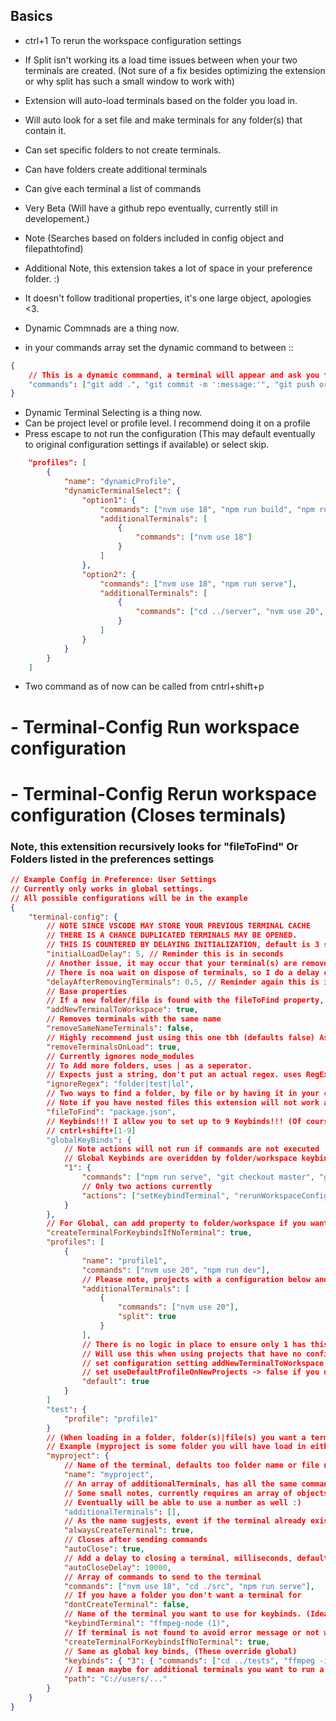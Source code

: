 ## Basics
- ctrl+1 To rerun the workspace configuration settings


- If Split isn't working its a load time issues between when your two terminals are created. 
(Not sure of a fix besides optimizing the extension or why split has such a small window to work with)

- Extension will auto-load terminals based on the folder you load in.
- Will auto look for a set file and make terminals for any folder(s) that contain it.
- Can set specific folders to not create terminals.
- Can have folders create additional terminals
- Can give each terminal a list of commands
- Very Beta (Will have a github repo eventually, currently still in developement.)

- Note (Searches based on folders included in config object and filepathtofind)
- Additional Note, this extension takes a lot of space in your preference folder. :)
- It doesn't follow traditional properties, it's one large object, apologies <3.

- Dynamic Commnads are a thing now.
- in your commands array set the dynamic command to between ::
```json
{
    // This is a dynamic commmand, a terminal will appear and ask you to insert the value for :message:
    "commands": ["git add .", "git commit -m ':message:'", "git push origin @"]
}
```

- Dynamic Terminal Selecting is a thing now.
- Can be project level or profile level. I recommend doing it on a profile
- Press escape to not run the configuration (This may default eventually to original configuration settings if available) or select skip.
```json
    "profiles": [
        {
            "name": "dynamicProfile",
            "dynamicTerminalSelect": {
                "option1": {
                    "commands": ["nvm use 18", "npm run build", "npm run serve"],
                    "additionalTerminals": [
                        {
                            "commands": ["nvm use 18"]
                        }
                    ]
                },
                "option2": {
                    "commands": ["nvm use 18", "npm run serve"],
                    "additionalTerminals": [
                        {
                            "commands": ["cd ../server", "nvm use 20", "npm run serve"]
                        }
                    ]
                }
            }
        }
    ]
```

- Two command as of now can be called from cntrl+shift+p
# - Terminal-Config Run workspace configuration
# - Terminal-Config Rerun workspace configuration (Closes terminals)

### Note, this extensition recursively looks for "fileToFind" Or Folders listed in the preferences settings

```json
// Example Config in Preference: User Settings
// Currently only works in global settings.
// All possible configurations will be in the example
{
    "terminal-config": {
        // NOTE SINCE VSCODE MAY STORE YOUR PREVIOUS TERMINAL CACHE
        // THERE IS A CHANCE DUPLICATED TERMINALS MAY BE OPENED.
        // THIS IS COUNTERED BY DELAYING INITIALIZATION, default is 3 seconds (Adjust accordingly)
        "initialLoadDelay": 5, // Reminder this is in seconds
        // Another issue, it may occur that your terminal(s) are removed, but no terminal is displayed on load or after re-running configuartion
        // There is noa wait on dispose of terminals, so I do a delay of 1 seconds naturally feel free to adjust
        "delayAfterRemovingTerminals": 0.5, // Reminder again this is in seconds
        // Base properties
        // If a new folder/file is found with the fileToFind property, will make a basic configuration
        "addNewTerminalToWorkspace": true,
        // Removes terminals with the same name
        "removeSameNameTerminals": false,
        // Highly recommend just using this one tbh (defaults false) As the name suggests removes all terminals on load
        "removeTerminalsOnLoad": true,
        // Currently ignores node_modules
        // To Add more folders, uses | as a seperator.
        // Expects just a string, don't put an actual regex. uses RegExp(..., 'g')
        "ignoreRegex": "folder|test|lol",
        // Two ways to find a folder, by file or by having it in your config. Regardless this extension will look through all folders loaded.
        // Note if you have nested files this extension will not work as expected. (If there is a case for this I'll make a setting to continue after finding expected configurations)
        "fileToFind": "package.json",
        // Keybinds!!! I allow you to set up to 9 Keybinds!!! (Of course its just for terminal operations :))
        // cntrl+shift+[1-9]
        "globalKeyBinds": {
            // Note actions will not run if commands are not executed
            // Global Keybinds are overidden by folder/workspace keybinds
            "1": {
                "commands": ["npm run serve", "git checkout master", "git pull --rebase"],
                // Only two actions currently
                "actions": ["setKeybindTerminal", "rerunWorkspaceConfig"]
            }
        },
        // For Global, can add property to folder/workspace if you want for the same functionality
        "createTerminalForKeybindsIfNoTerminal": true,
        "profiles": [
            {
                "name": "profile1",
                "commands": ["nvm use 20", "npm run dev"],
                // Please note, projects with a configuration below and has additionalTerminals will override this conifguration
                "additionalTerminals": [
                    {
                        "commands": ["nvm use 20"],
                        "split": true
                    }
                ],
                // There is no logic in place to ensure only 1 has this tag currently so please do your best to maintain until futher releases do checks.
                // Will use this when using projects that have no configuration settings
                // set configuration setting addNewTerminalToWorkspace to false (If you don't want projects getting new entries)
                // set useDefaultProfileOnNewProjects -> false if you don't want this behaivor to happen with projects not in the configuration settings
                "default": true
            }
        ]
        "test": {
            "profile": "profile1"
        }
        // (When loading in a folder, folder(s)|file(s) you want a terminal to open need to be named here)
        // Example (myproject is some folder you will have load in either as a subfolder or a main folder.) - FOLDER must exist in editor files otherwise this will not find it.
        "myproject": {
            // Name of the terminal, defaults too folder name or file name.
            "name": "myproject",
            // An array of additionalTerminals, has all the same commands, besides: keybinds, keybindTerminal, dontCreateTerminal, createTerminalForKeybindsIfNoTerminal
            // Some small notes, currently requires an array of objects, please include at least one variable in the object
            // Eventually will be able to use a number as well :)
            "additionalTerminals": [],
            // As the name sugjests, event if the terminal already exists it will create another of it
            "alwaysCreateTerminal": true,
            // Closes after sending commands
            "autoClose": true,
            // Add a delay to closing a terminal, milliseconds, default is 100
            "autoCloseDelay": 10000,
            // Array of commands to send to the terminal
            "commands": ["nvm use 18", "cd ./src", "npm run serve"],
            // If you have a folder you don't want a terminal for
            "dontCreateTerminal": false,
            // Name of the terminal you want to use for keybinds. (Ideally will match a name in base config or additionalTerminals, else will show an error message of not found when trying trying to run commands)
            "keybindTerminal": "ffmpeg-node (1)",
            // If terminal is not found to avoid error message or not working, you can have it create a new terminal!
            "createTerminalForKeybindsIfNoTerminal": true,
            // Same as global key binds, (These override global)
            "keybinds": { "3": { "commands": ["cd ../tests", "ffmpeg -i test.png test.jpg", "node test.js"] } },
            // I mean maybe for additional terminals you want to run a different project?
            "path": "C://users/..."
        }
    }
}
```